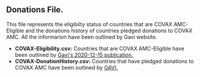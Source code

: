 ## Donations File.
This file represents the eligibilty status of countries that are COVAX AMC-Eligible and the donations history of countries pledged donations to COVAX AMC. All the informarion have been outlined by Gavi website.

- **COVAX-Eligibility.csv:** Countries that are COVAX AMC-Eligible have been outlined by [Gavi's 2020-12-15 publication.](https://www.gavi.org/sites/default/files/covid/pr/COVAX_CA_COIP_List_COVAX_PR_15-12.pdf)
- **COVAX-DonationHistory.csv:** Countries that have pledged donations to COVAX AMC have been outlined by [GAVI.](https://www.gavi.org/sites/default/files/covid/covax/COVAX-AMC-Donors-Table.pdf)
